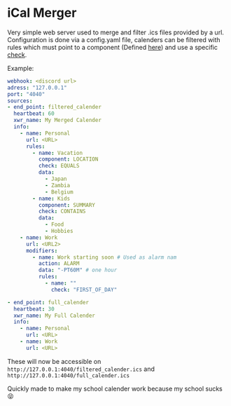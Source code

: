 # iCal Merger
Very simple web server used to merge and filter .ics files provided by a url. 
Configuration is done via a config.yaml file, calenders can be filtered with rules which must point to a component (Defined [here](https://pkg.go.dev/github.com/arran4/golang-ical#Property)) and use a specific [check](config/checks.go#L10).

Example:
```yaml
webhook: <discord url>
adress: "127.0.0.1"
port: "4040"
sources:
- end_point: filtered_calender
  heartbeat: 60
  xwr_name: My Merged Calender
  info:
    - name: Personal
      url: <URL>
      rules:
        - name: Vacation
          component: LOCATION
          check: EQUALS 
          data: 
            - Japan
            - Zambia
            - Belgium
        - name: Kids
          component: SUMMARY
          check: CONTAINS
          data:
            - Food
            - Hobbies
    - name: Work
      url: <URL2>
      modifiers:
        - name: Work starting soon # Used as alarm nam
          action: ALARM
          data: "-PT60M" # one hour
          rules:
            - name: ""
              check: "FIRST_OF_DAY"

- end_point: full_calender
  heartbeat: 30
  xwr_name: My Full Calender
  info:
    - name: Personal
      url: <URL>
    - name: Work
      url: <URL>
```
These will now be accessible on `http://127.0.0.1:4040/filtered_calender.ics` and `http://127.0.0.1:4040/full_calender.ics`

Quickly made to make my school calender work because my school sucks 😝
